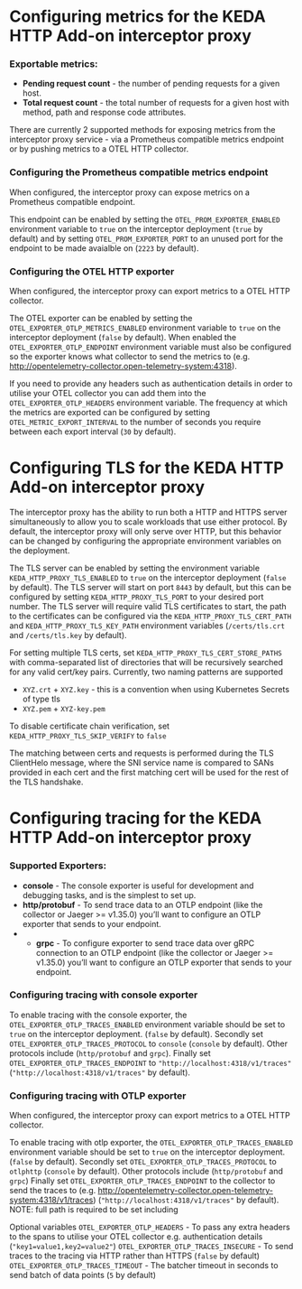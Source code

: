 # Configuring metrics for the KEDA HTTP Add-on interceptor proxy

### Exportable metrics:
* **Pending request count** - the number of pending requests for a given host.
* **Total request count** - the total number of requests for a given host with method, path and response code attributes.

There are currently 2 supported methods for exposing metrics from the interceptor proxy service - via a Prometheus compatible metrics endpoint or by pushing metrics to a OTEL HTTP collector.

### Configuring the Prometheus compatible metrics endpoint
When configured, the interceptor proxy can expose metrics on a Prometheus compatible endpoint.

This endpoint can be enabled by setting the `OTEL_PROM_EXPORTER_ENABLED` environment variable to `true` on the interceptor deployment (`true` by default) and by setting `OTEL_PROM_EXPORTER_PORT` to an unused port for the endpoint to be made avaialble on (`2223` by default).

### Configuring the OTEL HTTP exporter
When configured, the interceptor proxy can export metrics to a OTEL HTTP collector.

The OTEL exporter can be enabled by setting the `OTEL_EXPORTER_OTLP_METRICS_ENABLED` environment variable to `true` on the interceptor deployment (`false` by default). When enabled the `OTEL_EXPORTER_OTLP_ENDPOINT` environment variable must also be configured so the exporter knows what collector to send the metrics to (e.g. http://opentelemetry-collector.open-telemetry-system:4318).

If you need to provide any headers such as authentication details in order to utilise your OTEL collector you can add them into the `OTEL_EXPORTER_OTLP_HEADERS` environment variable. The frequency at which the metrics are exported can be configured by setting `OTEL_METRIC_EXPORT_INTERVAL` to the number of seconds you require between each export interval (`30` by default).

# Configuring TLS for the KEDA HTTP Add-on interceptor proxy

The interceptor proxy has the ability to run both a HTTP and HTTPS server simultaneously to allow you to scale workloads that use either protocol. By default, the interceptor proxy will only serve over HTTP, but this behavior can be changed by configuring the appropriate environment variables on the deployment.

The TLS server can be enabled by setting the environment variable `KEDA_HTTP_PROXY_TLS_ENABLED` to `true` on the interceptor deployment (`false` by default). The TLS server will start on port `8443` by default, but this can be configured by setting `KEDA_HTTP_PROXY_TLS_PORT` to your desired port number. The TLS server will require valid TLS certificates to start, the path to the certificates can be configured via the `KEDA_HTTP_PROXY_TLS_CERT_PATH` and `KEDA_HTTP_PROXY_TLS_KEY_PATH` environment variables (`/certs/tls.crt` and `/certs/tls.key` by default).

For setting multiple TLS certs, set `KEDA_HTTP_PROXY_TLS_CERT_STORE_PATHS` with comma-separated list of directories that will be recursively searched for any valid cert/key pairs. Currently, two naming patterns are supported
* `XYZ.crt` + `XYZ.key` - this is a convention when using Kubernetes Secrets of type tls
* `XYZ.pem` + `XYZ-key.pem`

To disable certificate chain verification, set `KEDA_HTTP_PROXY_TLS_SKIP_VERIFY` to `false`

The matching between certs and requests is performed during the TLS ClientHelo message, where the SNI service name is compared to SANs provided in each cert and the first matching cert will be used for the rest of the TLS handshake.
# Configuring tracing for the KEDA HTTP Add-on interceptor proxy

### Supported Exporters:
* **console** - The console exporter is useful for development and debugging tasks, and is the simplest to set up.
* **http/protobuf** - To send trace data to an OTLP endpoint (like the collector or Jaeger >= v1.35.0) you’ll want to configure an OTLP exporter that sends to your endpoint.
* * **grpc** - To configure exporter to send trace data over gRPC connection to an OTLP endpoint (like the collector or Jaeger >= v1.35.0) you’ll want to configure an OTLP exporter that sends to your endpoint.

### Configuring tracing with console exporter

To enable tracing with the console exporter, the `OTEL_EXPORTER_OTLP_TRACES_ENABLED` environment variable should be set to `true` on the interceptor deployment. (`false` by default).
Secondly set `OTEL_EXPORTER_OTLP_TRACES_PROTOCOL` to `console` (`console` by default). Other protocols include (`http/protobuf` and `grpc`).
Finally set `OTEL_EXPORTER_OTLP_TRACES_ENDPOINT` to `"http://localhost:4318/v1/traces"` (`"http://localhost:4318/v1/traces"` by default).


### Configuring tracing with OTLP exporter
When configured, the interceptor proxy can export metrics to a OTEL HTTP collector.

To enable tracing with otlp exporter, the `OTEL_EXPORTER_OTLP_TRACES_ENABLED` environment variable should be set to `true` on the interceptor deployment. (`false` by default).
Secondly set `OTEL_EXPORTER_OTLP_TRACES_PROTOCOL` to `otlphttp` (`console` by default). Other protocols include (`http/protobuf` and `grpc`)
Finally set `OTEL_EXPORTER_OTLP_TRACES_ENDPOINT` to the collector to send the traces to (e.g. http://opentelemetry-collector.open-telemetry-system:4318/v1/traces) (`"http://localhost:4318/v1/traces"` by default).
NOTE: full path is required to be set including <scheme><url><port><path>


Optional variables
`OTEL_EXPORTER_OTLP_HEADERS` - To pass any extra headers to the spans to utilise your OTEL collector e.g. authentication details (`"key1=value1,key2=value2"`)
`OTEL_EXPORTER_OTLP_TRACES_INSECURE` - To send traces to the tracing via HTTP rather than HTTPS (`false` by default)
`OTEL_EXPORTER_OTLP_TRACES_TIMEOUT` - The batcher timeout in seconds to send batch of data points (`5` by default)
